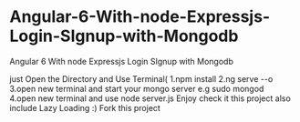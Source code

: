 # Angular-6-With-node-Expressjs-Login-SIgnup-with-Mongodb
Angular 6 With node Expressjs Login SIgnup with Mongodb

just Open the Directory and Use Terminal(
1.npm install 
2.ng serve --o
3.open new terminal and start your mongo server e.g sudo mongod  
4.open new terminal and use node server.js
Enjoy check it 
this project also include Lazy Loading :)
Fork this project
